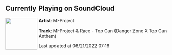 ## Currently Playing on SoundCloud

[<img align="left" width="100" src="https://i1.sndcdn.com/artworks-ldSMzKnsQOHMF0Ym-bKSGhg-t500x500.jpg">](https://soundcloud.com/m-project_suzumoto/m-project-race-top-gun-danger-zone-x-topgun-anthem)

**Artist**: M-Project 

**Track**: M-Project & Race - Top Gun (Danger Zone X Top Gun Anthem)

Last updated at 06/21/2022 07:16

